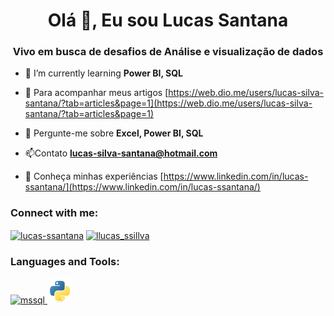<h1 align="center">Olá 👋, Eu sou Lucas Santana</h1>
<h3 align="center">Vivo em busca de desafios de Análise e visualização de dados</h3>

- 🌱 I’m currently learning **Power BI, SQL**

- 📝 Para acompanhar meus artigos [https://web.dio.me/users/lucas-silva-santana/?tab=articles&page=1](https://web.dio.me/users/lucas-silva-santana/?tab=articles&page=1)

- 💬 Pergunte-me sobre **Excel, Power BI, SQL**

- 📫Contato **lucas-silva-santana@hotmail.com**

- 📄 Conheça minhas experiências [https://www.linkedin.com/in/lucas-ssantana/](https://www.linkedin.com/in/lucas-ssantana/)

<h3 align="left">Connect with me:</h3>
<p align="left">
<a href="https://linkedin.com/in/lucas-ssantana" target="blank"><img align="center" src="https://raw.githubusercontent.com/rahuldkjain/github-profile-readme-generator/master/src/images/icons/Social/linked-in-alt.svg" alt="lucas-ssantana" height="30" width="40" /></a>
<a href="https://instagram.com/llucas_ssillva" target="blank"><img align="center" src="https://raw.githubusercontent.com/rahuldkjain/github-profile-readme-generator/master/src/images/icons/Social/instagram.svg" alt="llucas_ssillva" height="30" width="40" /></a>
</p>

<h3 align="left">Languages and Tools:</h3>
<p align="left"> <a href="https://www.microsoft.com/en-us/sql-server" target="_blank" rel="noreferrer"> <img src="https://www.svgrepo.com/show/303229/microsoft-sql-server-logo.svg" alt="mssql" width="40" height="40"/> </a> 
<a href="https://www.python.org" target="_blank" rel="noreferrer"> <img src="https://raw.githubusercontent.com/devicons/devicon/master/icons/python/python-original.svg" alt="python" width="40" height="40"/> </a> 
 </p>

